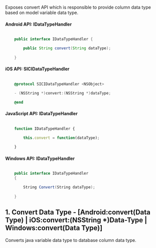 Exposes convert API which is responsible to provide column data type based on model variable data type.

#### Android API: IDataTypeHandler

```java

    public interface IDataTypeHandler {

        public String convert(String dataType);
	
    }  

```

#### iOS API: SICIDataTypeHandler

```objective-c

    @protocol SICIDataTypeHandler <NSObject>

    - (NSString *)convert:(NSString *)dataType;

    @end

```

#### JavaScript API: IDataTypeHandler

```javascript

    function IDataTypeHandler {

        this.convert = function(dataType);
	
    }

```

#### Windows API: IDataTypeHandler

```c#

    public interface IDataTypeHandler 
    {

        String Convert(String dataType);
	
    }

```


## 1. Convert Data Type - [Android:convert(Data Type) | iOS:convert:(NSString *)Data-Type | Windows:convert(Data Type)]
Converts java variable data type to database column data type.
 